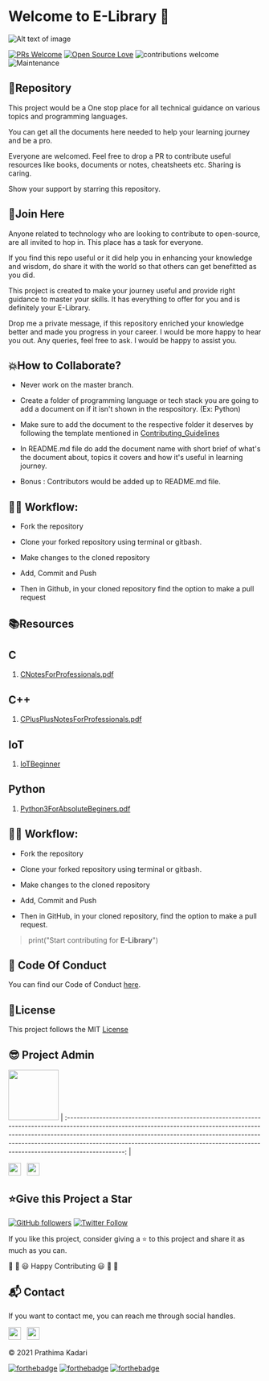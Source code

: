 # Welcome to E-Library 👋

![Alt text of image](https://github.com/prathimacode-hub/prathimacode-hub/blob/main/CoverPhotos/E-Library.png)


[![PRs Welcome](https://img.shields.io/badge/PRs-welcome-brightgreen.svg?style=flat&logo=git&logoColor=white)](https://github.com/prathimacode-hub/E-Library/pulls) [![Open Source Love](https://badges.frapsoft.com/os/v2/open-source.svg?v=103)](https://github.com/prathimacode-hub/E-Library) ![contributions welcome](https://img.shields.io/static/v1.svg?label=Contributions&message=Welcome&color=0059b3&style=flat-square) ![Maintenance](https://img.shields.io/maintenance/yes/2021) </p> 


<h2> 🔖Repository</h2>

This project would be a One stop place for all technical guidance on various topics and programming languages. 

You can get all the documents here needed to help your learning journey and be a pro.

Everyone are welcomed. Feel free to drop a PR to contribute useful resources like books, documents or notes, cheatsheets etc. Sharing is caring.

Show your support by starring this repository. 


<h2> 🙌Join Here</h2>

Anyone related to technology who are looking to contribute to open-source, are all invited to hop in. This place has a task for everyone.

If you find this repo useful or it did help you in enhancing your knowledge and wisdom, do share it with the world so that others can get benefitted as you did.  

This project is created to make your journey useful and provide right guidance to master your skills. It has everything to offer for you and is definitely your E-Library.

Drop me a private message, if this repository enriched your knowledge better and made you progress in your career. I would be more happy to hear you out. Any queries, feel free to ask. I would be happy to assist you.


<h2>💥How to Collaborate?</h2>

- Never work on the master branch. 

- Create a folder of programming language or tech stack you are going to add a document on if it isn't shown in the respository. (Ex: Python)

- Make sure to add the document to the respective folder it deserves by following the template mentioned in [Contributing_Guidelines](https://github.com/prathimacode-hub/E-Library/blob/main/CONTRIBUTING_GUIDELINES.md)

- In README.md file do add the document name with short brief of what's the document about, topics it covers and how it's useful in learning journey.

- Bonus : Contributors would be added up to README.md file.


<h2>👨‍💻 Workflow:</h2>

- Fork the repository

- Clone your forked repository using terminal or gitbash.

- Make changes to the cloned repository

- Add, Commit and Push

- Then in Github, in your cloned repository find the option to make a pull request


<h2>📚Resources</h2>

## C

1. [CNotesForProfessionals.pdf](https://github.com/prathimacode-hub/E-Library/blob/main/C/CNotesForProfessionals.pdf)  

## C++

1. [CPlusPlusNotesForProfessionals.pdf](https://github.com/prathimacode-hub/E-Library/blob/main/C%2B%2B/CPlusPlusNotesForProfessionals.pdf) 

## IoT

1. [IoTBeginner](https://github.com/prathimacode-hub/E-Library/blob/main/IoT/IOTBeginner.pdf)  

## Python

1. [Python3ForAbsoluteBeginers.pdf](https://github.com/prathimacode-hub/E-Library/blob/main/Python/Python3ForAbsoluteBeginers.pdf)


<h2>👨‍💻 Workflow:</h2>

- Fork the repository

- Clone your forked repository using terminal or gitbash.

- Make changes to the cloned repository

- Add, Commit and Push

- Then in GitHub, in your cloned repository, find the option to make a pull request. 

> print("Start contributing for **E-Library**")


<h2>📜 Code Of Conduct</h2>

You can find our Code of Conduct [here](https://github.com/prathimacode-hub/E-Library/blob/main/CODE_OF_CONDUCT.md).


<h2> 📝License</h2>

This project follows the MIT [License](LICENSE)


<h2> 😎 Project Admin</h2>

<a href="https://github.com/prathimacode-hub"><img src="https://github.com/prathimacode-hub/prathimacode-hub/blob/main/Prathima%20updated%20profile%20pic.jpg" width=100px height=100px /></a>
| :------------------------------------------------------------------------------------------------------------------------------------------------------------------------------------------------------------------------------------------------------------------------------------------------------------------------------------------: |


<a href="https://twitter.com/prathimak88"><img src="https://upload.wikimedia.org/wikipedia/fr/thumb/c/c8/Twitter_Bird.svg/1200px-Twitter_Bird.svg.png" width="25"></img></a>&nbsp;&nbsp; <a href="https://www.linkedin.com/in/prathima-kadari/"><img src="https://www.felberpr.com/wp-content/uploads/linkedin-logo.png" width="25"></img></a>


<h2>⭐Give this Project a Star</h2>

[![GitHub followers](https://img.shields.io/github/followers/prathimacode-hub.svg?label=Follow%20@prathimacode-hub&style=social)](https://github.com/prathimak88/)  [![Twitter Follow](https://img.shields.io/twitter/follow/prathimak88?style=social)](https://twitter.com/prathimak88)

If you like this project, consider giving a ⭐ to this project and share it as much as you can.

🎉 🎊 😃 Happy Contributing 😃 🎊 🎉


<h2>📬 Contact</h2>

If you want to contact me, you can reach me through social handles.

<a href="https://twitter.com/prathimak88"><img src="https://upload.wikimedia.org/wikipedia/fr/thumb/c/c8/Twitter_Bird.svg/1200px-Twitter_Bird.svg.png" width="25"></img></a>&nbsp;&nbsp; <a href="https://www.linkedin.com/in/prathima-kadari/"><img src="https://www.felberpr.com/wp-content/uploads/linkedin-logo.png" width="25"></img></a>


© 2021 Prathima Kadari


[![forthebadge](https://forthebadge.com/images/badges/built-with-love.svg)](https://forthebadge.com) [![forthebadge](https://forthebadge.com/images/badges/built-by-developers.svg)](https://forthebadge.com) [![forthebadge](https://forthebadge.com/images/badges/built-with-swag.svg)](https://forthebadge.com)

